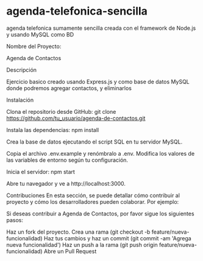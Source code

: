 # agenda-telefonica-sencilla
agenda telefonica sumamente sencilla creada con el framework de Node.js y usando MySQL como BD


Nombre del Proyecto:

Agenda de Contactos

Descripción

Ejercicio basico creado usando Express.js y como base de datos MySQL donde podremos agregar contactos, y eliminarlos

Instalación 


Clona el repositorio desde GitHub: git clone https://github.com/tu_usuario/agenda-de-contactos.git

Instala las dependencias: npm install

Crea la base de datos ejecutando el script SQL en tu servidor MySQL.

Copia el archivo .env.example y renómbralo a .env. Modifica los valores de las variables de entorno según tu configuración.

Inicia el servidor: npm start

Abre tu navegador y ve a http://localhost:3000.


Contribuciones
En esta sección, se puede detallar cómo contribuir al proyecto y cómo los desarrolladores pueden colaborar. Por ejemplo:

Si deseas contribuir a Agenda de Contactos, por favor sigue los siguientes pasos:

Haz un fork del proyecto.
Crea una rama (git checkout -b feature/nueva-funcionalidad)
Haz tus cambios y haz un commit (git commit -am 'Agrega nueva funcionalidad')
Haz un push a la rama (git push origin feature/nueva-funcionalidad)
Abre un Pull Request
